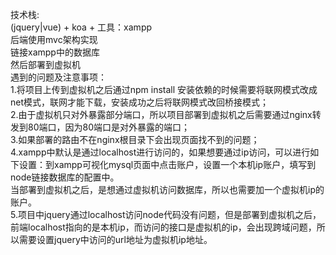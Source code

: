 技术栈:  
(jquery|vue) + koa + 工具：xampp  
后端使用mvc架构实现  
链接xampp中的数据库  
然后部署到虚拟机  
遇到的问题及注意事项：  
1.将项目上传到虚拟机之后通过npm install 安装依赖的时候需要将联网模式改成net模式，联网才能下载，安装成功之后将联网模式改回桥接模式；  
2.由于虚拟机只对外暴露部分端口，所以项目部署到虚拟机之后需要通过nginx转发到80端口，因为80端口是对外暴露的端口；  
3.如果部署的路由不在nginx根目录下会出现页面找不到的问题；  
4.xampp中默认是通过localhost进行访问的，如果想要通过ip访问，可以进行如下设置：到xampp可视化mysql页面中点击账户，设置一个本机ip账户，填写到node链接数据库的配置中。  
当部署到虚拟机之后，是想通过虚拟机访问数据库，所以也需要加一个虚拟机ip的账户。  
5.项目中jquery通过localhost访问node代码没有问题，但是部署到虚拟机之后，前端localhost指向的是本机ip，而访问的接口是虚拟机的ip，会出现跨域问题，所以需要设置jquery中访问的url地址为虚拟机ip地址。  